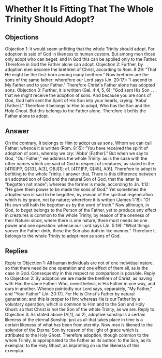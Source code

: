 # Whether It Is Fitting That The Whole Trinity Should Adopt?
## Objections
Objection 1: It would seem unfitting that the whole Trinity should adopt. For adoption is said of God in likeness to human custom. But among men those only adopt who can beget: and in God this can be applied only to the Father. Therefore in God the Father alone can adopt.
Objection 2: Further, by adoption men become the brethren of Christ, according to Rom. 8:29: "That He might be the first-born among many brethren." Now brethren are the sons of the same father; wherefore our Lord says (Jn. 20:17): "I ascend to My Father and to your Father." Therefore Christ's Father alone has adopted sons.
Objection 3: Further, it is written (Gal. 4:4, 5, 6): "God sent His Son . . . that we might receive the adoption of sons. And because you are sons of God, God hath sent the Spirit of His Son into your hearts, crying: 'Abba' [Father]." Therefore it belongs to Him to adopt, Who has the Son and the Holy Ghost. But this belongs to the Father alone. Therefore it befits the Father alone to adopt.
## Answer
On the contrary, It belongs to Him to adopt us as sons, Whom we can call Father; whence it is written (Rom. 8:15): "You have received the spirit of adoption of sons, whereby we cry: 'Abba' [Father]." But when we say to God, "Our Father," we address the whole Trinity: as is the case with the other names which are said of God in respect of creatures, as stated in the [4110]FP, Q[33], A[3], OBJ[1]; cf. [4111]FP, Q[45], A[6]. Therefore to adopt is befitting to the whole Trinity.
I answer that, There is this difference between an adopted son of God and the natural Son of God, that the latter is "begotten not made"; whereas the former is made, according to Jn. 1:12: "He gave them power to be made the sons of God." Yet sometimes the adopted son is said to be begotten, by reason of the spiritual regeneration which is by grace, not by nature; wherefore it is written (James 1:18): "Of His own will hath He begotten us by the word of truth." Now although, in God, to beget belongs to the Person of the Father, yet to produce any effect in creatures is common to the whole Trinity, by reason of the oneness of their Nature: since, where there is one nature, there must needs be one power and one operation: whence our Lord says (Jn. 5:19): "What things soever the Father doth, these the Son also doth in like manner." Therefore it belongs to the whole Trinity to adopt men as sons of God.
## Replies
Reply to Objection 1: All human individuals are not of one individual nature, so that there need be one operation and one effect of them all, as is the case in God. Consequently in this respect no comparison is possible.
Reply to Objection 2: By adoption we are made the brethren of Christ, as having with Him the same Father: Who, nevertheless, is His Father in one way, and ours in another. Whence pointedly our Lord says, separately, "My Father," and "Your Father" (Jn. 20:17). For He is Christ's Father by natural generation; and this is proper to Him: whereas He is our Father by a voluntary operation, which is common to Him and to the Son and Holy Ghost: so that Christ is not the Son of the whole Trinity, as we are.
Reply to Objection 3: As stated above (A[1], ad 2), adoptive sonship is a certain likeness of the eternal Sonship: just as all that takes place in time is a certain likeness of what has been from eternity. Now man is likened to the splendor of the Eternal Son by reason of the light of grace which is attributed to the Holy Ghost. Therefore adoption, though common to the whole Trinity, is appropriated to the Father as its author; to the Son, as its exemplar; to the Holy Ghost, as imprinting on us the likeness of this exemplar.
